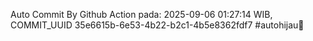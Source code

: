 Auto Commit By Github Action pada: 2025-09-06 01:27:14 WIB, COMMIT_UUID 35e6615b-6e53-4b22-b2c1-4b5e8362fdf7 #autohijau🗿
